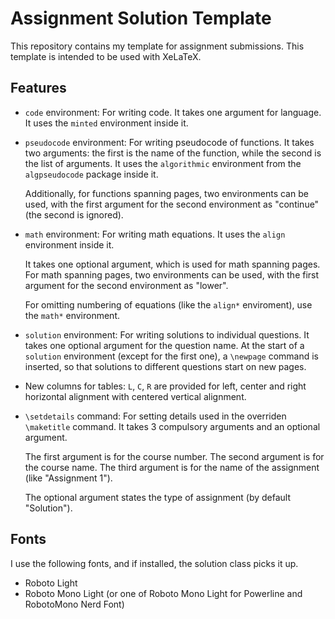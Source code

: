 # Assignment Solution Template

This repository contains my template for assignment submissions.
This template is intended to be used with XeLaTeX.

## Features
* `code` environment: For writing code.
  It takes one argument for language.
  It uses the `minted` environment inside it.

* `pseudocode` environment: For writing pseudocode of functions.
  It takes two arguments: the first is the name of the function, while the second is the list of arguments.
  It uses the `algorithmic` environment from the `algpseudocode` package inside it.

  Additionally, for functions spanning pages, two environments can be used, with the first argument for the second environment as "continue" (the second is ignored).

* `math` environment: For writing math equations.
  It uses the `align` environment inside it.

  It takes one optional argument, which is used for math spanning pages.
  For math spanning pages, two environments can be used, with the first argument for the second environment as "lower".

  For omitting numbering of equations (like the `align*` enviroment), use the `math*` environment.

* `solution` environment: For writing solutions to individual questions.
  It takes one optional argument for the question name.
  At the start of a `solution` environment (except for the first one), a `\newpage` command is inserted, so that solutions to different questions start on new pages.

* New columns for tables: `L`, `C`, `R` are provided for left, center and right horizontal alignment with centered vertical alignment.

* `\setdetails` command: For setting details used in the overriden `\maketitle` command.
  It takes 3 compulsory arguments and an optional argument.

  The first argument is for the course number.
  The second argument is for the course name.
  The third argument is for the name of the assignment (like "Assignment 1").

  The optional argument states the type of assignment (by default "Solution").

## Fonts
I use the following fonts, and if installed, the solution class picks it up.
* Roboto Light
* Roboto Mono Light (or one of Roboto Mono Light for Powerline and RobotoMono Nerd Font)
